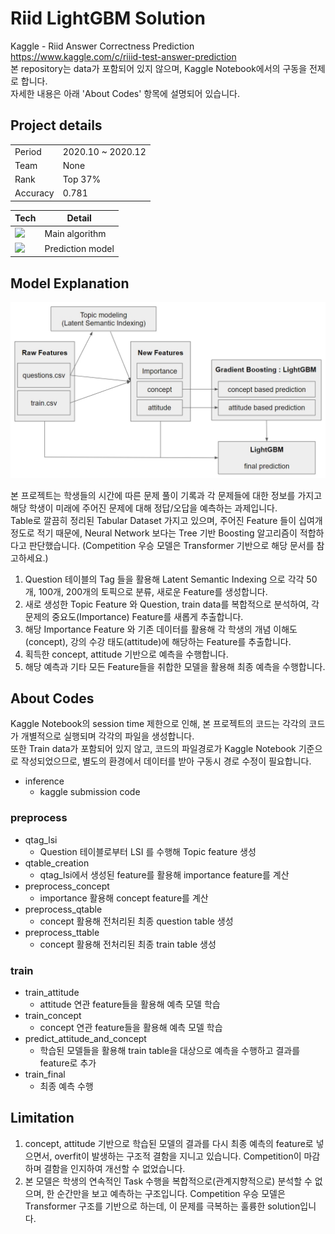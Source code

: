 <h1>Riid LightGBM Solution</h1>

Kaggle - Riid Answer Correctness Prediction    
https://www.kaggle.com/c/riiid-test-answer-prediction   
본 repository는 data가 포함되어 있지 않으며, Kaggle Notebook에서의 구동을 전제로 합니다.   
자세한 내용은 아래 'About Codes' 항목에 설명되어 있습니다.

<h2>Project details</h2>

|||
|---|---|
|Period|2020.10 ~ 2020.12|
|Team|None|
|Rank|Top 37%|
|Accuracy|0.781|

|Tech|Detail|
|---|---|
|<img src="https://img.shields.io/badge/Python-3776AB?style=flat-square&logo=Python&logoColor=white"/>|Main algorithm|
|<img src="https://img.shields.io/badge/LightGBM-459D5B?style=flat-square"/>|Prediction model|

<h2>Model Explanation</h2>

![model](model.jpg)

본 프로젝트는 학생들의 시간에 따른 문제 풀이 기록과 각 문제들에 대한 정보를 가지고 해당 학생이 미래에 주어진 문제에 대해 정답/오답을 예측하는 과제입니다.    
Table로 깔끔히 정리된 Tabular Dataset 가지고 있으며, 주어진 Feature 들이 십여개 정도로 적기 때문에, Neural Network 보다는 Tree 기반 Boosting 알고리즘이 적합하다고 판단했습니다. (Competition 우승 모델은 Transformer 기반으로 해당 문서를 참고하세요.)   

1. Question 테이블의 Tag 들을 활용해 Latent Semantic Indexing 으로 각각 50개, 100개, 200개의 토픽으로 분류, 새로운 Feature를 생성합니다.
2. 새로 생성한 Topic Feature 와 Question, train data를 복합적으로 분석하여, 각 문제의 중요도(Importance) Feature를 새롭게 추출합니다.
3. 해당 Importance Feature 와 기존 데이터를 활용해 각 학생의 개념 이해도(concept), 강의 수강 태도(attitude)에 해당하는 Feature를 추출합니다.
4. 획득한 concept, attitude 기반으로 예측을 수행합니다.
5. 해당 예측과 기타 모든 Feature들을 취합한 모델을 활용해 최종 예측을 수행합니다. 


<h2>About Codes</h2>

Kaggle Notebook의 session time 제한으로 인해, 본 프로젝트의 코드는 각각의 코드가 개별적으로 실행되며 각각의 파일을 생성합니다.   
또한 Train data가 포함되어 있지 않고, 코드의 파일경로가 Kaggle Notebook 기준으로 작성되었으므로, 별도의 환경에서 데이터를 받아 구동시 경로 수정이 필요합니다.

* inference
    - kaggle submission code

<h3>preprocess</h3>

* qtag_lsi
    - Question 테이블로부터 LSI 를 수행해 Topic feature 생성
* qtable_creation
    - qtag_lsi에서 생성된 feature를 활용해 importance feature를 계산
* preprocess_concept
    - importance 활용해 concept feature를 계산
* preprocess_qtable
    - concept 활용해 전처리된 최종 question table 생성
* preprocess_ttable
    - concept 활용해 전처리된 최종 train table 생성

<h3>train</h3>

* train_attitude
    - attitude 연관 feature들을 활용해 예측 모델 학습
* train_concept
    - concept 연관 feature들을 활용해 예측 모델 학습
* predict_attitude_and_concept
    - 학습된 모델들을 활용해 train table을 대상으로 예측을 수행하고 결과를 feature로 추가
* train_final
    - 최종 예측 수행

<h2>Limitation</h2>

1. concept, attitude 기반으로 학습된 모델의 결과를 다시 최종 예측의 feature로 넣으면서, overfit이 발생하는 구조적 결함을 지니고 있습니다. Competition이 마감하며 결함을 인지하여 개선할 수 없었습니다.
2. 본 모델은 학생의 연속적인 Task 수행을 복합적으로(관계지향적으로) 분석할 수 없으며, 한 순간만을 보고 예측하는 구조입니다. Competition 우승 모델은 Transformer 구조를 기반으로 하는데, 이 문제를 극복하는 훌륭한 solution입니다.
